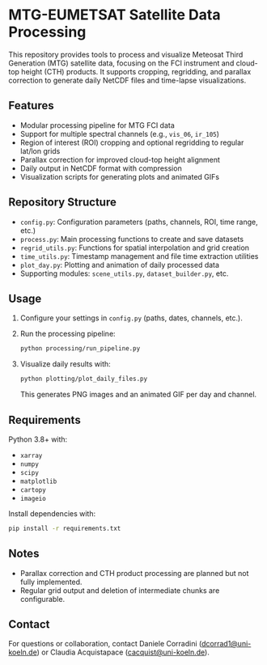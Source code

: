 # MTG-EUMETSAT Satellite Data Processing

This repository provides tools to process and visualize Meteosat Third Generation (MTG) satellite data, focusing on the FCI instrument and cloud-top height (CTH) products. It supports cropping, regridding, and parallax correction to generate daily NetCDF files and time-lapse visualizations.

## Features

* Modular processing pipeline for MTG FCI data
* Support for multiple spectral channels (e.g., `vis_06`, `ir_105`)
* Region of interest (ROI) cropping and optional regridding to regular lat/lon grids
* Parallax correction for improved cloud-top height alignment
* Daily output in NetCDF format with compression
* Visualization scripts for generating plots and animated GIFs

## Repository Structure

* `config.py`: Configuration parameters (paths, channels, ROI, time range, etc.)
* `process.py`: Main processing functions to create and save datasets
* `regrid_utils.py`: Functions for spatial interpolation and grid creation
* `time_utils.py`: Timestamp management and file time extraction utilities
* `plot_day.py`: Plotting and animation of daily processed data
* Supporting modules: `scene_utils.py`, `dataset_builder.py`, etc.

## Usage

1. Configure your settings in `config.py` (paths, dates, channels, etc.).
2. Run the processing pipeline:

   ```bash
   python processing/run_pipeline.py
   ```
3. Visualize daily results with:

   ```bash
   python plotting/plot_daily_files.py
   ```

   This generates PNG images and an animated GIF per day and channel.

## Requirements

Python 3.8+ with:

* `xarray`
* `numpy`
* `scipy`
* `matplotlib`
* `cartopy`
* `imageio`

Install dependencies with:

```bash
pip install -r requirements.txt
```

## Notes

* Parallax correction and CTH product processing are planned but not fully implemented.
* Regular grid output and deletion of intermediate chunks are configurable.

## Contact

For questions or collaboration, contact Daniele Corradini (dcorrad1@uni-koeln.de) or Claudia Acquistapace (cacquist@uni-koeln.de).


